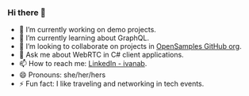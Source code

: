 ### Hi there 👋

- 🔭 I’m currently working on demo projects.   
- 🌱 I’m currently learning about GraphQL.  <!--React and Redux.--><!--OAuth/Passport.js and authentication with JWT.--> <!--S.O.L.I.D. Principles.--> <!--exploring my interests.-->
- 👯 I’m looking to collaborate on projects in [OpenSamples GitHub org](https://github.com/OpenSamples).<!--- 🤔 I’m looking for help with writing unit tests for projects in OpenSamples.-->
- 💬 Ask me about WebRTC in C# client applications.
- 📫 How to reach me: [LinkedIn - ivanab](https://www.linkedin.com/in/ivanab/).
- 😄 Pronouns: she/her/hers
- ⚡ Fun fact: I like traveling and networking in tech events.
